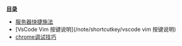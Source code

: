 [**目录**](/note/README)
* [服务器快捷施法](/note/shortcutkey/服务器快捷施法)
* [VsCode Vim 按键说明](/note/shortcutkey/vscode vim 按键说明)
* [chrome调试技巧](/note/shortcutkey/vscode快捷施法)
